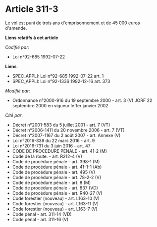 # Article 311-3

Le vol est puni de trois ans d'emprisonnement et de 45 000 euros d'amende.

**Liens relatifs à cet article**

_Codifié par_:

  - Loi n°92-685 1992-07-22

**Liens**:

  - SPEC_APPLI: Loi n°92-685 1992-07-22 art. 1
  - SPEC_APPLI: Loi n°92-1336 1992-12-16 art. 373

_Modifié par_:

  - Ordonnance n°2000-916 du 19 septembre 2000 - art. 3 (V) JORF 22 septembre 2000 en vigueur le 1er janvier 2002

_Cité par_:

  - Décret n°2001-583 du 5 juillet 2001 - art. 7 (VT)
  - Décret n°2006-1411 du 20 novembre 2006 - art. 7 (VT)
  - Décret n°2007-1167 du 2 août 2007 - art. Annexe (V)
  - Loi n°2016-339 du 22 mars 2016 - art. 9
  - Loi n°2016-731 du 3 juin 2016 - art. 47
  - CODE DE PROCEDURE PENALE - art. 41-2 (M)
  - Code de la route. - art. R212-4 (V)
  - Code de procédure pénale - art. 398-1 (M)
  - Code de procédure pénale - art. 41-1-1 (Ab)
  - Code de procédure pénale - art. 495 (V)
  - Code de procédure pénale - art. 78-2-2 (V)
  - Code de procédure pénale - art. 8 (M)
  - Code de procédure pénale - art. 837 (VD)
  - Code de procédure pénale - art. R40-27 (V)
  - Code forestier (nouveau) - art. L163-10 (V)
  - Code forestier (nouveau) - art. L163-11 (V)
  - Code forestier (nouveau) - art. L163-7 (V)
  - Code pénal - art. 311-14 (VD)
  - Code pénal - art. 311-16 (V)
